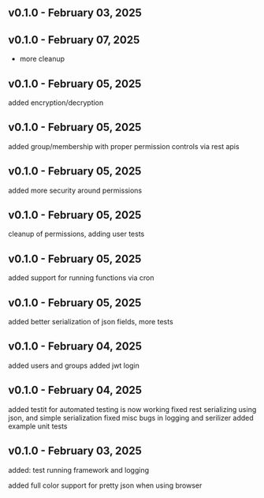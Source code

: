 
## v0.1.0 - February 03, 2025
## v0.1.0 - February 07, 2025

 * more cleanup


## v0.1.0 - February 05, 2025

 added encryption/decryption


## v0.1.0 - February 05, 2025

  added group/membership with proper permission controls via rest apis


## v0.1.0 - February 05, 2025

 added more security around permissions


## v0.1.0 - February 05, 2025

 cleanup of permissions, adding user tests


## v0.1.0 - February 05, 2025

 added support for running functions via cron


## v0.1.0 - February 05, 2025

 added better serialization of json fields, more tests


## v0.1.0 - February 04, 2025

  added users and groups
  added jwt login


## v0.1.0 - February 04, 2025

  added testit for automated testing is now working
  fixed rest serializing using json, and simple serialization
  fixed misc bugs in logging and serilizer
  added example unit tests


## v0.1.0 - February 03, 2025

 added: test running framework and logging



 added full color support for pretty json when using browser

